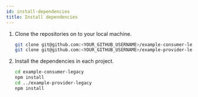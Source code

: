 ```yaml
---
id: install-dependencies
title: Install dependencies
---
```


1. Clone the repositories on to your local machine.

    ```bash
    git clone git@github.com:<YOUR_GITHUB_USERNAME>/example-consumer-legacy.git
    git clone git@github.com:<YOUR_GITHUB_USERNAME>/example-provider-legacy.git
    ```

2. Install the dependencies in each project.

    ```bash
    cd example-consumer-legacy
    npm install
    cd ../example-provider-legacy
    npm install
    ```

<!-- we should update the example repos to have make deps or make install as we should have interchangeable repos on the consumer, or provider side -->
